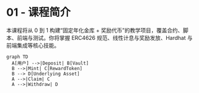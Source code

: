 # 01 - 课程简介

本课程将从 0 到 1 构建“固定年化金库 + 奖励代币”的教学项目，覆盖合约、脚本、前端与测试。你将掌握 ERC4626 规范、线性计息与奖励发放、Hardhat 与前端集成等核心技能。

```mermaid
graph TD
  A[用户] -->|Deposit| B[Vault]
  B -->|Mint| C[RewardToken]
  B --> D[Underlying Asset]
  A -->|Claim| C
  A -->|Withdraw| D
```
